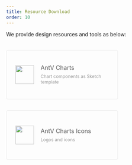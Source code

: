 ```yaml
---
title: Resource Download
order: 10
---
```


<style>
    .resource-card {
        max-width: 350px;
        width: 40%;
        min-width: 300px;
        height: 130px;
        border: 1px solid #e9e9e9;
        border-radius: 4px;
        font-size: 12px;
        color: #777;
        display: inline-block;
        margin: 20px 40px 10px 0;
        vertical-align: middle;
        -webkit-transition: all .3s ease;
        transition: all .3s ease;
        position: relative;
        overflow: hidden;
    }
    .resource-card:hover {
        box-shadow: 0 1px 2px -2px rgba(0,0,0,0.16), 0 3px 6px 0 rgba(0,0,0,0.12), 0 5px 12px 4px rgba(0,0,0,0.09);
        border-color: transparent;
    }
    .resource-card img, .resource-card .resource-content {
        display: inline-block;
        vertical-align: middle;
        position: absolute;
        top: 50%;
        -webkit-transform: translateY(-50%);
        -ms-transform: translateY(-50%);
        transform: translateY(-50%);
    }
    .resource-card img {
        width: 50px;
        margin: 0 20px 0 24px;
    }
    .resource-card .resource-content {
        margin-left: 92px;
    }
    .resource-content .title {
        display: block;
        font-size: 16px;
        color: rgba(0,0,0,.65);
        overflow: hidden;
        white-space: nowrap;
        text-overflow: ellipsis;
        line-height: 1.2;
        margin-bottom: 6px;
    }
    .resource-content .description {
        display: block;
        color: #999;
        padding-right: 8px;
    }
    @media only screen and (max-width: 480px) {
        .resource-card {
            width: 100%;
        }
    }
</style>

We provide design resources and tools as below:

<div class="resource-cards">
    <a href="https://github.com/antvis/feedback/releases/download/design/AntV.Charts.sketch" class="resource-card">
        <img src="https://gw.alipayobjects.com/mdn/rms_f8c6a0/afts/img/A*xMzhQLZvDlcAAAAAAAAAAABkARQnAQ" alt="">
        <span class="resource-content">
            <span class="title">AntV Charts</span>
            <span class="description">Chart components as Sketch template</span>
        </span>
    </a>
    <a href="https://github.com/antvis/feedback/releases/download/design/AntV.Charts.Icons.sketch" class="resource-card">
        <img src="https://gw.alipayobjects.com/mdn/rms_f8c6a0/afts/img/A*xMzhQLZvDlcAAAAAAAAAAABkARQnAQ" alt="">
        <span class="resource-content">
            <span class="title">AntV Charts Icons</span>
            <span class="description">Logos and icons</span>
        </span>
    </a>
</div>
